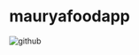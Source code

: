 # mauryafoodapp

![github](https://img.shields.io/badge/GitHub-000000?style=for-the-badge&logo=GitHub&logoColor=white)
